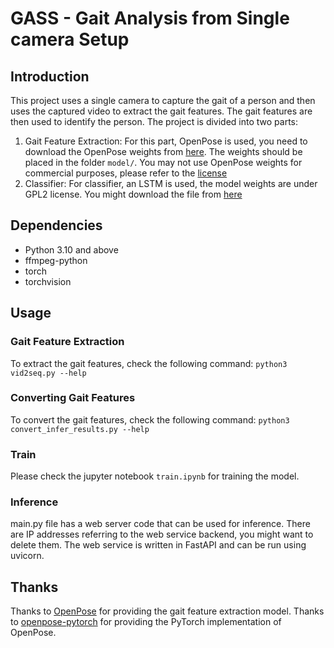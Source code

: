 # GASS - Gait Analysis from Single camera Setup
## Introduction
This project uses a single camera to capture the gait of a person and then uses the captured video to extract the gait features. The gait features are then used to identify the person. The project is divided into two parts:
1. Gait Feature Extraction: For this part, OpenPose is used, you need to download the OpenPose weights from [here](https://www.dropbox.com/sh/7xbup2qsn7vvjxo/AABWFksdlgOMXR_r5v3RwKRYa?dl=0). The weights should be placed in the folder `model/`. You may not use OpenPose weights for commercial purposes, please refer to the [license](https://github.com/CMU-Perceptual-Computing-Lab/openpose/blob/master/LICENSE)
2. Classifier: For classifier, an LSTM is used, the model weights are under GPL2 license. You might download the file from [here](https://drive.google.com/file/d/1_tnbuixKJ6Caa2-LWPrj8Yc8OwYzi88t/view?usp=share_link) 

## Dependencies
  - Python 3.10 and above
  - ffmpeg-python
  - torch
  - torchvision

## Usage
### Gait Feature Extraction
To extract the gait features, check the following command:
```python3 vid2seq.py --help```
### Converting Gait Features
To convert the gait features, check the following command:
```python3 convert_infer_results.py --help```

### Train
Please check the jupyter notebook `train.ipynb` for training the model.

### Inference
main.py file has a web server code that can be used for inference. There are IP addresses referring to the web service backend, you might want to delete them. The web service is written in FastAPI and can be run using uvicorn.

## Thanks
Thanks to [OpenPose](https://github.com/CMU-Perceptual-Computing-Lab/openpose) for providing the gait feature extraction model.
Thanks to [openpose-pytorch](https://github.com/ruiminshen/openpose-pytorch) for providing the PyTorch implementation of OpenPose.
